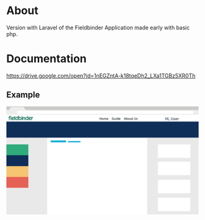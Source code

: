 # About #
Version with Laravel of the Fieldbinder Application made early with basic php.

# Documentation #
https://drive.google.com/open?id=1nEGZntA-k18tqeDh2_LXa1TGBz5XR0Th

## Example
![screen template](https://github.com/bibliotecaosmar/fieldbinder_with_laravel/blob/master/imgs/tela-animal.png?raw=true)
